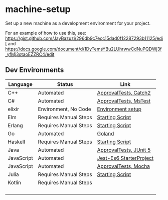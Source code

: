 # machine-setup
Set up a new machine as a development environment for your project.

For an example of how to use this, see: https://gist.github.com/JayBazuzi/296db9c7ecc15dad0f12287293b11125/edit and https://docs.google.com/document/d/1DyTemsYBu2LUhrwwCdNuPQDWj3f_yfMj3otaoEZZRC4/edit

## Dev Environments

| Language | Status | Link | 
| -------- | ------ | ---- |
| C++     | Automated | [ApprovalTests, Catch2](https://github.com/approvals/ApprovalTests.cpp.StarterProject/blob/master/install.windows.ps1) |
| C#    | Automated | [ApprovalTests, MsTest](https://github.com/approvals/ApprovalTests.Net.StarterProject/blob/master/install.windows.ps1) | 
| elixir    | Environment, No Code | [Environment setup](elixir-intellij.ps1) |
| Elm | Requires Manual Steps |[Starting Script](dev_environments/elm.ps1)|
| Erlang | Requires Manual Steps |[Starting Script](dev_environments/erlang.ps1)|
| Go | Automated |[Goland](dev_environments/golang.ps1)|
| Haskell | Requires Manual Steps |[Starting Script](dev_environments/haskell.ps1)|
| Java     | Automated | [ApprovalTests, JUnit 5](https://github.com/approvals/ApprovalTests.java.StarterProject/blob/master/install.windows.ps1) | 
| JavaScript | Automated |[Jest-Es6 StarterProject](https://github.com/jmasonlee/blob/main/JavaScript.jest.es6.StarterProject/MachineSetup.windows.ps1)|
| JavaScript | Automated |[ApprovalTests, Mocha](https://github.com/approvals/ApprovalTests.js.StarterProject/blob/master/install.windows.ps1)|
| Julia | Requires Manual Steps |[Starting Script](dev_environments/julia.ps1)|
| Kotlin | Requires Manual Steps |[]()|
|  |  |[]()|
|  |  |[]()|
|  |  |[]()|
|  |  |[]()|

